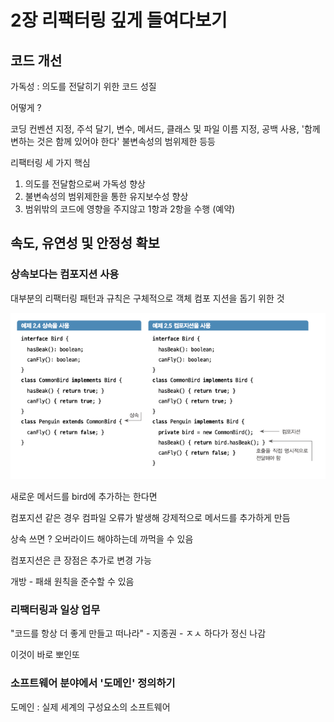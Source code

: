 # 2장 리팩터링 깊게 들여다보기

## 코드 개선

가독성 : 의도를 전달히기 위한 코드 성질

어떻게 ?

코딩 컨벤션 지정, 주석 달기, 변수, 메서드, 클래스 및 파일 이름 지정, 공백 사용, '함께 변하는 것은 함께 있어야 한다' 불변속성의 범위제한 등등

리팩터링 세 가지 핵심

1. 의도를 전달함으로써 가독성 향상
2. 불변속성의 범위제한을 통한 유지보수성 향상
3. 범위밖의 코드에 영향을 주지않고 1항과 2항을 수행 (예약)

## 속도, 유연성 및 안정성 확보

### 상속보다는 컴포지션 사용

대부분의 리팩터링 패턴과 규칙은 구체적으로 객체 컴포 지션을 돕기 위한 것

![img](../img/2장_상속컴포지션비교.png)

새로운 메서드를 bird에 추가하는 한다면

컴포지션 같은 경우 컴파일 오류가 발생해 강제적으로 메서드를 추가하게 만듬

상속 쓰면 ? 오버라이드 해야하는데 까먹을 수 있음

컴포지션은 큰 장점은 추가로 변경 가능

개방 - 패쇄 원칙을 준수할 수 있음

### 리팩터링과 일상 업무

"코드를 항상 더 좋게 만들고 떠나라" - 지종권 - ㅈㅅ 하다가 정신 나감

이것이 바로 뽀인또

### 소프트웨어 분야에서 '도메인' 정의하기

도메인 : 실제 세계의 구성요소의 소프트웨어

